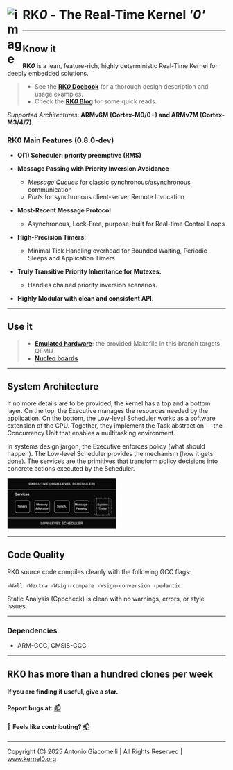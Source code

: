<h1 align="left">RK<em>0</em> - The Real-Time Kernel <em>'0'</em> <img src="https://github.com/user-attachments/assets/b8b5693b-197e-4fd4-b51e-5865bb568447" width="7%" align="left" alt="image"></h1>

---

## Know it

**RK*0*** is a lean, feature-rich, highly deterministic Real-Time Kernel for deeply embedded solutions.

> - See the [**RK*0* Docbook**](https://antoniogiacomelli.github.io/RK0/) for a thorough design description and usage examples.
> - Check the [**RK*0* Blog**](https://kernel0.org/blog) for some quick reads.

 _Supported Architectures_: **ARMv6M (Cortex-M0/0+) and ARMv7M (Cortex-M3/4/7)**.


### RK0 Main Features (0.8.0-dev)

- **O(1) Scheduler: priority preemptive (RMS)**

- **Message Passing with Priority Inversion Avoidance**
   - *_Message Queues_* for classic synchronous/asynchronous communication
   - *_Ports_* for synchronous client-server Remote Invocation
  
- **Most-Recent Message Protocol**
  
  - Asynchronous, Lock-Free, purpose-built for Real-time Control Loops
    
- **High-Precision Timers:**
  
   - Minimal Tick Handling overhead for Bounded Waiting, Periodic Sleeps and Application Timers. 


- **Truly Transitive Priority Inheritance for Mutexes:**

  - Handles chained priority inversion scenarios.

- **Highly Modular with clean and consistent API**.

---

## Use it

> - [**Emulated hardware**](https://github.com/antoniogiacomelli/RK0/wiki/RK0-%E2%80%90-Running-on-QEMU): the provided Makefile in this branch targets QEMU
> - [**Nucleo boards**](https://github.com/antoniogiacomelli/RK0/wiki/RK0-V0.6.4-on-NUCLEO%E2%80%90F103RB)
---

## System Architecture

If no more details are to be provided, the kernel has a top and a bottom layer. On the top, the Executive manages the resources needed by the application. On the bottom, the Low-level Scheduler works as a software extension of the CPU. Together, they implement the Task abstraction — the Concurrency Unit that enables a multitasking environment.

In systems design jargon, the Executive enforces policy (what should happen). The Low-level Scheduler provides the mechanism (how it gets done). The services are the primitives that transform policy decisions into concrete actions executed by the Scheduler.


<img src="https://github.com/antoniogiacomelli/RK0/blob/docs/docs/images/images/layeredkernel.png?raw=true" width="50%">

---
## Code Quality 
RK0 source code compiles cleanly with the following GCC flags:

`-Wall -Wextra -Wsign-compare -Wsign-conversion -pedantic`

Static Analysis (Cppcheck)  is clean with no warnings, errors, or style issues.

---

### Dependencies
* ARM-GCC, CMSIS-GCC
  
---

## RK0 has more than a hundred clones per week

#### If you are finding it useful, give a star.  

#### Report bugs at: [📫](mailto:dev@kernel0.org)

#### 🐰 Feels like contributing?  [📫](mailto:dev@kernel0.org)
---
Copyright (C) 2025 Antonio Giacomelli | All Rights Reserved | www.kernel0.org 
 
